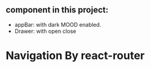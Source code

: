 ## component in this project:
* appBar: with dark MOOD enabled.
* Drawer: with open close

# Navigation By react-router